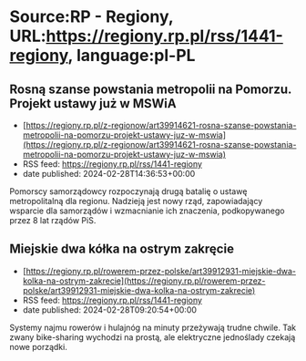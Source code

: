 # Source:RP - Regiony, URL:https://regiony.rp.pl/rss/1441-regiony, language:pl-PL

## Rosną szanse powstania metropolii na Pomorzu. Projekt ustawy już w MSWiA
 - [https://regiony.rp.pl/z-regionow/art39914621-rosna-szanse-powstania-metropolii-na-pomorzu-projekt-ustawy-juz-w-mswia](https://regiony.rp.pl/z-regionow/art39914621-rosna-szanse-powstania-metropolii-na-pomorzu-projekt-ustawy-juz-w-mswia)
 - RSS feed: https://regiony.rp.pl/rss/1441-regiony
 - date published: 2024-02-28T14:36:53+00:00

Pomorscy samorządowcy rozpoczynają drugą batalię o ustawę metropolitalną dla regionu. Nadzieją jest nowy rząd, zapowiadający wsparcie dla samorządów i wzmacnianie ich znaczenia, podkopywanego przez 8 lat rządów PiS.

## Miejskie dwa kółka na ostrym zakręcie
 - [https://regiony.rp.pl/rowerem-przez-polske/art39912931-miejskie-dwa-kolka-na-ostrym-zakrecie](https://regiony.rp.pl/rowerem-przez-polske/art39912931-miejskie-dwa-kolka-na-ostrym-zakrecie)
 - RSS feed: https://regiony.rp.pl/rss/1441-regiony
 - date published: 2024-02-28T09:20:54+00:00

Systemy najmu rowerów i hulajnóg na minuty przeżywają trudne chwile. Tak zwany bike-sharing wychodzi na prostą, ale elektryczne jednoślady czekają nowe porządki.

